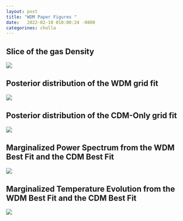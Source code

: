 ```yaml
---
layout: post
title: "WDM Paper Figures "
date:   2022-02-10 010:00:24 -0800
categorines: cholla
---
```



## Slice of the gas Density
<img src="{{ site.url }}assets/images/wdm_paper/slice_wdm.png">

## Posterior distribution of the WDM grid fit 
<img src="{{ site.url }}assets/images/wdm_paper/corner_wdm.png">


## Posterior distribution of the CDM-Only grid fit 
<img src="{{ site.url }}assets/images/wdm_paper/corner_cdm.png">

## Marginalized Power Spectrum from the WDM Best Fit and the CDM Best Fit
<img src="{{ site.url }}assets/images/wdm_paper/flux_ps_wdm.png">


## Marginalized Temperature Evolution from the WDM Best Fit and the CDM Best Fit
<img src="{{ site.url }}assets/images/wdm_paper/T0_evolution.png">
